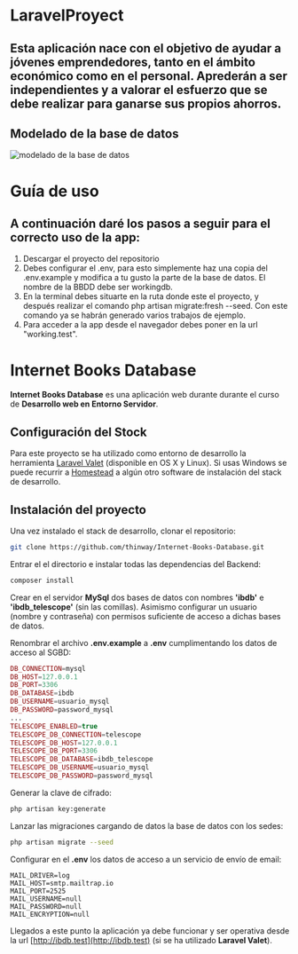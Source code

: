 # LaravelProyect

## Esta aplicación nace con el objetivo de ayudar a jóvenes emprendedores, tanto en el ámbito económico como en el personal. Aprederán a ser independientes y a valorar el esfuerzo que se debe realizar para ganarse sus propios ahorros.

## Modelado de la base de datos
![modelado de la base de datos](resources/images/BD_LaravelProject.png)

# Guía de uso

## A continuación daré los pasos a seguir para el correcto uso de la app:

1. Descargar el proyecto del repositorio
2. Debes configurar el .env, para esto simplemente haz una copia del .env.example y modifica a tu gusto la parte de la base de datos. El nombre de la BBDD debe ser workingdb.
3. En la terminal debes situarte en la ruta donde este el proyecto, y después realizar el comando php artisan migrate:fresh --seed. Con este comando ya se habrán generado varios trabajos de ejemplo.
4. Para acceder a la app desde el navegador debes poner en la url "working.test".

# Internet Books Database 

__Internet Books Database__ es una aplicación web durante durante el curso de __Desarrollo web en Entorno Servidor__.

## Configuración del Stock

Para este proyecto se ha utilizado como entorno de desarrollo la herramienta [Laravel Valet](https://laravel.com/docs/5.8/valet) (disponible en OS X y Linux). Si usas Windows se puede recurrir a [Homestead](https://laravel.com/docs/5.8/homestead) a algún otro software de instalación del stack de desarrollo.

## Instalación del proyecto

Una vez instalado el stack de desarrollo, clonar el repositorio:

```bash
git clone https://github.com/thinway/Internet-Books-Database.git
```

Entrar el el directorio e instalar todas las dependencias del Backend:

```bash
composer install
```

Crear en el servidor __MySql__ dos bases de datos con nombres __'ibdb'__ e __'ibdb_telescope'__ (sin las comillas). Asimismo configurar un usuario (nombre y contraseña) con permisos suficiente de acceso a dichas bases de datos. 

Renombrar el archivo __.env.example__ a __.env__ cumplimentando los datos de acceso al SGBD:

```php
DB_CONNECTION=mysql
DB_HOST=127.0.0.1
DB_PORT=3306
DB_DATABASE=ibdb
DB_USERNAME=usuario_mysql
DB_PASSWORD=password_mysql
...
TELESCOPE_ENABLED=true
TELESCOPE_DB_CONNECTION=telescope
TELESCOPE_DB_HOST=127.0.0.1
TELESCOPE_DB_PORT=3306
TELESCOPE_DB_DATABASE=ibdb_telescope
TELESCOPE_DB_USERNAME=usuario_mysql
TELESCOPE_DB_PASSWORD=password_mysql
```

Generar la clave de cifrado:

```bash
php artisan key:generate
```

Lanzar las migraciones cargando de datos la base de datos con los sedes:

```bash
php artisan migrate --seed
```

Configurar en el __.env__ los datos de acceso a un servicio de envío de email:

```
MAIL_DRIVER=log
MAIL_HOST=smtp.mailtrap.io
MAIL_PORT=2525
MAIL_USERNAME=null
MAIL_PASSWORD=null
MAIL_ENCRYPTION=null
```

Llegados a este punto la aplicación ya debe funcionar y ser operativa desde la url [http://ibdb.test](http://ibdb.test) (si se ha utilizado __Laravel Valet__).
